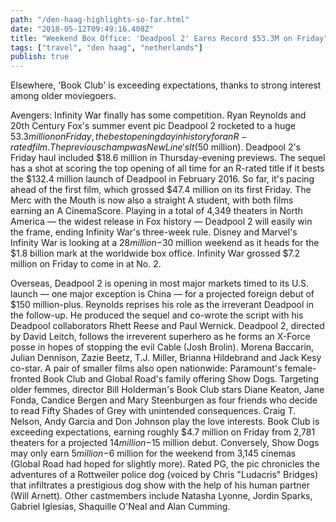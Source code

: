 ```yaml
---
path: "/den-haag-highlights-so-far.html"
date: "2018-05-12T09:49:16.408Z" 
title: "Weekend Box Office: 'Deadpool 2' Earns Record $53.3M on Friday"
tags: ["travel", "den haag", "netherlands"]
publish: true
---
```



  Elsewhere, 'Book Club' is exceeding expectations, thanks to strong interest among older moviegoers.

Avengers: Infinity War finally has some competition.
Ryan Reynolds and 20th Century Fox's summer event pic Deadpool 2 rocketed to a huge $53.3 million on Friday, the best opening day in history for an R-rated film. The previous champ was New Line's It ($50 million). Deadpool 2's Friday haul included $18.6 million in Thursday-evening previews.
The sequel has a shot at scoring the top opening of all time for an R-rated title if it bests the $132.4 million launch of Deadpool in February 2016. So far, it's pacing ahead of the first film, which grossed $47.4 million on its first Friday.
The Merc with the Mouth is now also a straight A student, with both films earning an A CinemaScore.
Playing in a total of 4,349 theaters in North America — the widest release in Fox history — Deadpool 2 will easily win the frame, ending Infinity War's three-week rule. Disney and Marvel's Infinity War is looking at a $28 million-$30 million weekend as it heads for the $1.8 billion mark at the worldwide box office. Infinity War grossed $7.2 million on Friday to come in at No. 2.

Overseas, Deadpool 2 is opening in most major markets timed to its U.S. launch — one major exception is China — for a projected foreign debut of $150 million-plus.
Reynolds reprises his role as the irreverant Deadpool in the follow-up. He produced the sequel and co-wrote the script with his Deadpool collaborators Rhett Reese and Paul Wernick.
Deadpool 2, directed by David Leitch, follows the irreverent superhero as he forms an X-Force posse in hopes of stopping the evil Cable (Josh Brolin). Morena Baccarin, Julian Dennison, Zazie Beetz, T.J. Miller, Brianna Hildebrand and Jack Kesy co-star.
A pair of smaller films also open nationwide: Paramount's female-fronted Book Club and Global Road's family offering Show Dogs.
Targeting older femmes, director Bill Holderman's Book Club stars Diane Keaton, Jane Fonda, Candice Bergen and Mary Steenburgen as four friends who decide to read Fifty Shades of Grey with unintended consequences. Craig T. Nelson, Andy Garcia and Don Johnson play the love interests.
Book Club is exceeding expectations, earning roughly $4.7 million on Friday from 2,781 theaters for a projected $14 million-$15 million debut.
Conversely, Show Dogs may only earn $5 million-$6 million for the weekend from 3,145 cinemas (Global Road had hoped for slightly more).
Rated PG, the pic chronicles the adventures of a Rottweiler police dog (voiced by Chris "Ludacris" Bridges) that infiltrates a prestigious dog show with the help of his human partner (Will Arnett). Other castmembers include Natasha Lyonne, Jordin Sparks, Gabriel Iglesias, Shaquille O'Neal and Alan Cumming.
